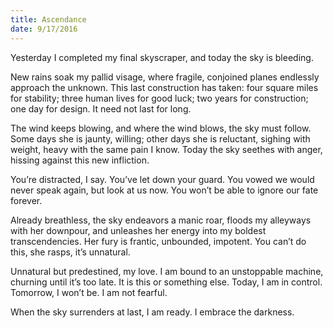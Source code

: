 ```yaml
---
title: Ascendance
date: 9/17/2016
---
```


Yesterday I completed my final skyscraper, and today the sky is bleeding.

New rains soak my pallid visage, where fragile, conjoined planes endlessly approach the unknown. This last construction has taken: four square miles for stability; three human lives for good luck; two years for construction; one day for design. It need not last for long.

The wind keeps blowing, and where the wind blows, the sky must follow. Some days she is jaunty, willing; other days she is reluctant, sighing with weight, heavy with the same pain I know. Today the sky seethes with anger, hissing against this new infliction.

You’re distracted, I say. You’ve let down your guard. You vowed we would never speak again, but look at us now. You won’t be able to ignore our fate forever.

Already breathless, the sky endeavors a manic roar, floods my alleyways with her downpour, and unleashes her energy into my boldest transcendencies. Her fury is frantic, unbounded, impotent. You can’t do this, she rasps, it’s unnatural.

Unnatural but predestined, my love. I am bound to an unstoppable machine, churning until it’s too late. It is this or something else. Today, I am in control. Tomorrow, I won’t be. I am not fearful.

When the sky surrenders at last, I am ready. I embrace the darkness.
